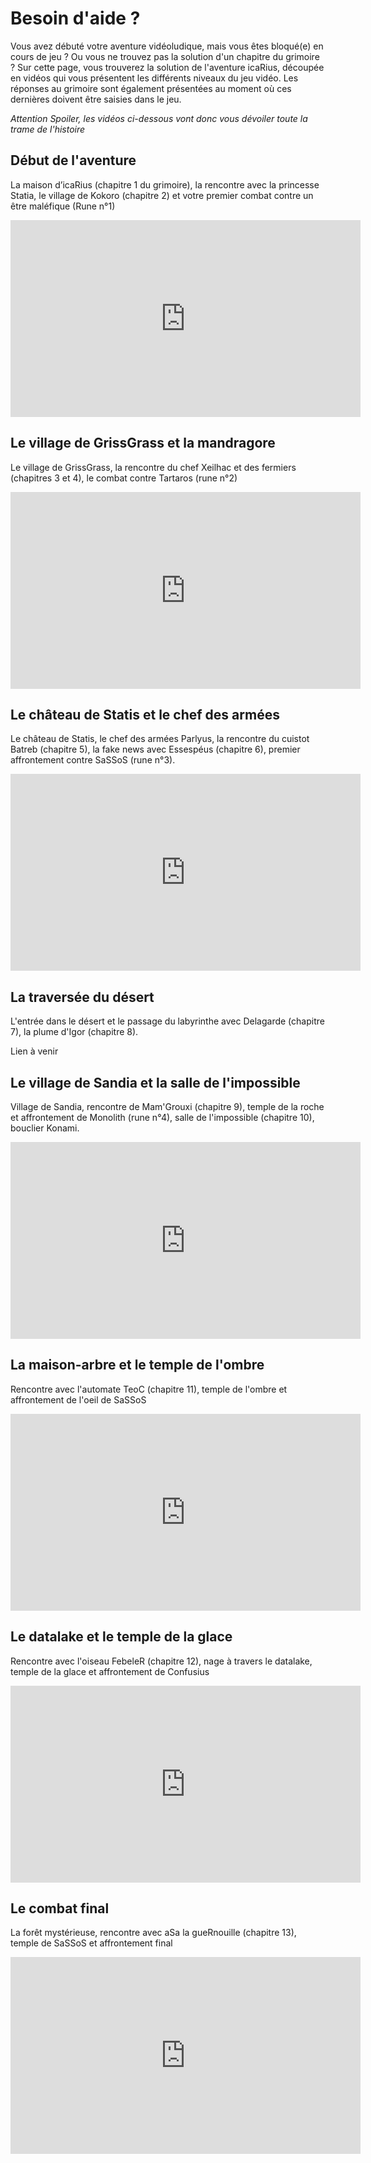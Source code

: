 # Besoin d'aide ?

Vous avez débuté votre aventure vidéoludique, mais vous êtes bloqué(e) en cours de jeu ? Ou vous ne trouvez pas la solution d'un chapitre du grimoire ? Sur cette page, vous trouverez la solution de l'aventure icaRius, découpée en vidéos qui vous présentent les différents niveaux du jeu vidéo. Les réponses au grimoire sont également présentées au moment où ces dernières doivent être saisies dans le jeu.

*Attention Spoiler, les vidéos ci-dessous vont donc vous dévoiler toute la trame de l'histoire*

## Début de l'aventure

La maison d’icaRius (chapitre 1 du grimoire), la rencontre avec la princesse Statia, le village de Kokoro (chapitre 2) et votre premier combat contre un être maléfique (Rune n°1)

<iframe width="560" height="315" src="https://www.youtube.com/embed/Pla_FDZe1r4" frameborder="0" allow="accelerometer; autoplay; encrypted-media; gyroscope; picture-in-picture" allowfullscreen></iframe>

## Le village de GrissGrass et la mandragore

Le village de GrissGrass, la rencontre du chef Xeilhac et des fermiers (chapitres 3 et 4), le combat contre Tartaros (rune n°2)

<iframe width="560" height="315" src="https://www.youtube.com/embed/OCdp70ZI-Q0" frameborder="0" allow="accelerometer; autoplay; encrypted-media; gyroscope; picture-in-picture" allowfullscreen></iframe>

## Le château de Statis et le chef des armées

Le château de Statis, le chef des armées Parlyus, la rencontre du cuistot Batreb (chapitre 5), la fake news avec Essespéus (chapitre 6), premier affrontement contre SaSSoS (rune n°3).

<iframe width="560" height="315" src="https://www.youtube.com/embed/Q-bRPdYyu5Y" frameborder="0" allow="accelerometer; autoplay; encrypted-media; gyroscope; picture-in-picture" allowfullscreen></iframe>

## La traversée du désert

L'entrée dans le désert et le passage du labyrinthe avec Delagarde (chapitre 7), la plume d'Igor (chapitre 8).

Lien à venir

## Le village de Sandia et la salle de l'impossible

Village de Sandia, rencontre de Mam'Grouxi (chapitre 9), temple de la roche et affrontement de Monolith (rune n°4), salle de l'impossible (chapitre 10), bouclier Konami.

<iframe width="560" height="315" src="https://www.youtube.com/embed/Ek8XrpyXvOY" frameborder="0" allow="accelerometer; autoplay; encrypted-media; gyroscope; picture-in-picture" allowfullscreen></iframe>

## La maison-arbre et le temple de l'ombre

Rencontre avec l'automate TeoC (chapitre 11), temple de l'ombre et affrontement de l'oeil de SaSSoS

<iframe width="560" height="315" src="https://www.youtube.com/embed/7Xa-SLnYiqA" frameborder="0" allow="accelerometer; autoplay; encrypted-media; gyroscope; picture-in-picture" allowfullscreen></iframe>

## Le datalake et le temple de la glace

Rencontre avec l'oiseau FebeleR (chapitre 12), nage à travers le datalake, temple de la glace et affrontement de Confusius

<iframe width="560" height="315" src="https://www.youtube.com/embed/_4E64g35ryM" frameborder="0" allow="accelerometer; autoplay; encrypted-media; gyroscope; picture-in-picture" allowfullscreen></iframe>

## Le combat final

La forêt mystérieuse, rencontre avec aSa la gueRnouille (chapitre 13), temple de SaSSoS et affrontement final

<iframe width="560" height="315" src="https://www.youtube.com/embed/M0KqBlXQUfU" frameborder="0" allow="accelerometer; autoplay; encrypted-media; gyroscope; picture-in-picture" allowfullscreen></iframe>


